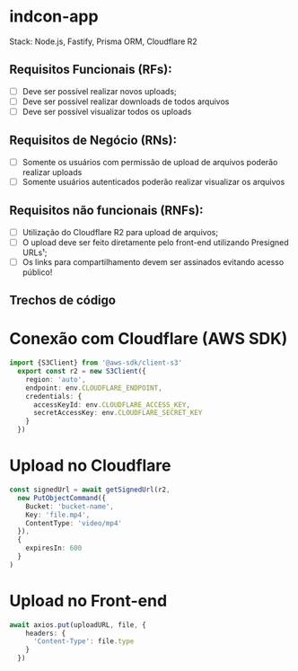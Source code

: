 # indcon-app

Stack: Node.js, Fastify, Prisma ORM, Cloudflare R2

## Requisitos Funcionais (RFs):

- [ ] Deve ser possível realizar novos uploads;
- [ ] Deve ser possível realizar downloads de todos arquivos
- [ ] Deve ser possível visualizar todos os uploads

## Requisitos de Negócio (RNs):

- [ ] Somente os usuários com permissão de upload de arquivos poderão realizar uploads
- [ ] Somente usuários autenticados poderão realizar visualizar os arquivos

## Requisitos não funcionais (RNFs):

- [ ] Utilização do Cloudflare R2 para upload de arquivos;
- [ ] O upload deve ser feito diretamente pelo front-end utilizando Presigned URLs¹;
- [ ] Os links para compartilhamento devem ser assinados evitando acesso público!

## Trechos de código

# Conexão com Cloudflare (AWS SDK)

```typescript
import {S3Client} from '@aws-sdk/client-s3'
  export const r2 = new S3Client({
    region: 'auto',
    endpoint: env.CLOUDFLARE_ENDPOINT,
    credentials: {
      accessKeyId: env.CLOUDFLARE_ACCESS_KEY,
      secretAccessKey: env.CLOUDFLARE_SECRET_KEY
    }
  })
```

# Upload no Cloudflare

```typescript
const signedUrl = await getSignedUrl(r2, 
  new PutObjectCommand({
    Bucket: 'bucket-name',
    Key: 'file.mp4',
    ContentType: 'video/mp4'
  }), 
  {
    expiresIn: 600
  }
)
```

# Upload no Front-end

```typescript
await axios.put(uploadURL, file, {
    headers: {
      'Content-Type': file.type
    }
  })
```
